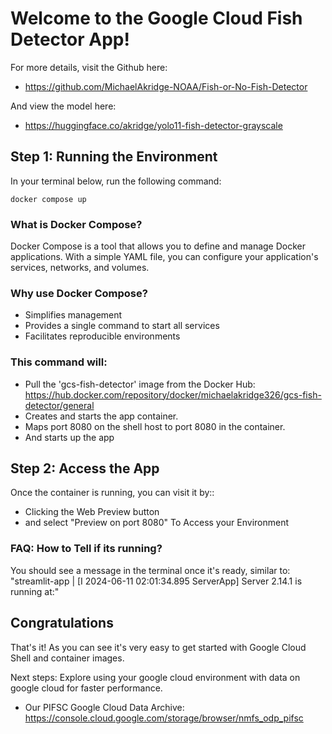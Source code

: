 # Welcome to the Google Cloud Fish Detector App!

For more details, visit the Github here:
- https://github.com/MichaelAkridge-NOAA/Fish-or-No-Fish-Detector

And view the model here: 
- https://huggingface.co/akridge/yolo11-fish-detector-grayscale

## Step 1: Running the Environment
In your terminal <walkthrough-cloud-shell-icon></walkthrough-cloud-shell-icon> below, run the following command:
```
docker compose up
```
### What is Docker Compose?

Docker Compose is a tool that allows you to define and manage Docker applications. With a simple YAML file, you can configure your application's services, networks, and volumes.

### Why use Docker Compose?

- Simplifies management
- Provides a single command to start all services
- Facilitates reproducible environments

### This command will:
- Pull the 'gcs-fish-detector' image from the Docker Hub: https://hub.docker.com/repository/docker/michaelakridge326/gcs-fish-detector/general
- Creates and starts the app container.
- Maps port 8080 on the shell host to port 8080 in the container.
- And starts up the app

## Step 2: Access the App
Once the container is running, you can visit it by::
- Clicking the Web Preview button <walkthrough-web-preview-icon></walkthrough-web-preview-icon>
- and select "Preview on port 8080" To Access your Environment

### FAQ: How to Tell if its running?
You should see a message in the terminal once it's ready, similar to:
"streamlit-app  | [I 2024-06-11 02:01:34.895 ServerApp] Server 2.14.1 is running at:"

## Congratulations
That's it! As you can see it's very easy to get started with Google Cloud Shell and container images.
<walkthrough-conclusion-trophy></walkthrough-conclusion-trophy>

Next steps:
Explore using your google cloud environment with data on google cloud for faster performance. 
- Our PIFSC Google Cloud Data Archive: https://console.cloud.google.com/storage/browser/nmfs_odp_pifsc
